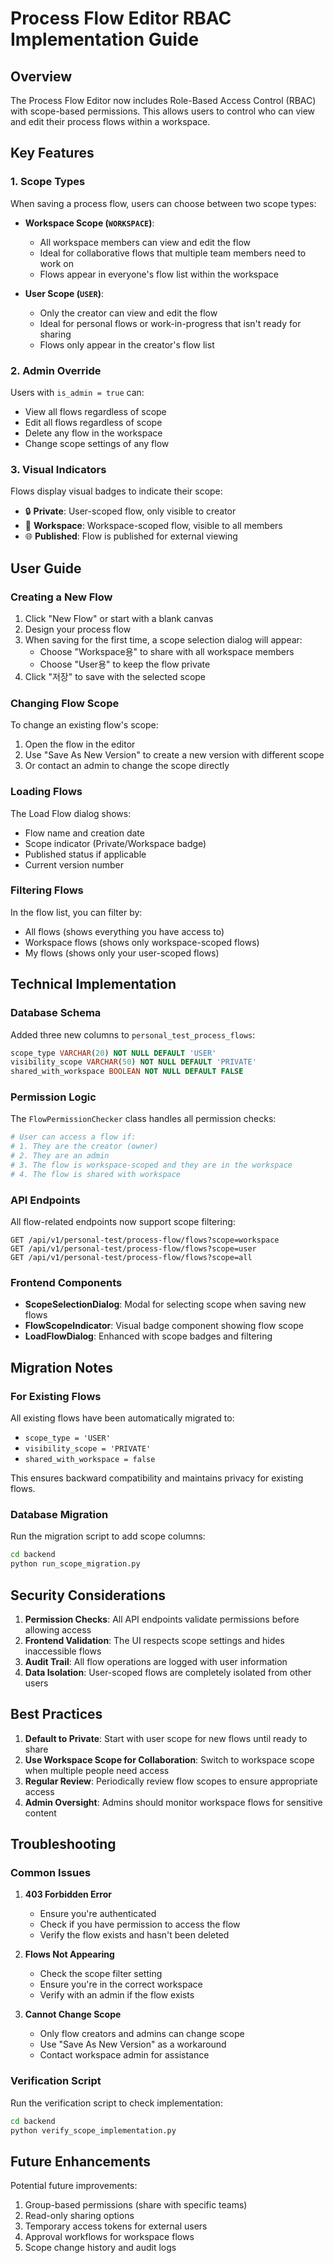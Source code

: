 # Process Flow Editor RBAC Implementation Guide

## Overview

The Process Flow Editor now includes Role-Based Access Control (RBAC) with scope-based permissions. This allows users to control who can view and edit their process flows within a workspace.

## Key Features

### 1. Scope Types

When saving a process flow, users can choose between two scope types:

- **Workspace Scope (`WORKSPACE`)**: 
  - All workspace members can view and edit the flow
  - Ideal for collaborative flows that multiple team members need to work on
  - Flows appear in everyone's flow list within the workspace

- **User Scope (`USER`)**: 
  - Only the creator can view and edit the flow
  - Ideal for personal flows or work-in-progress that isn't ready for sharing
  - Flows only appear in the creator's flow list

### 2. Admin Override

Users with `is_admin = true` can:
- View all flows regardless of scope
- Edit all flows regardless of scope
- Delete any flow in the workspace
- Change scope settings of any flow

### 3. Visual Indicators

Flows display visual badges to indicate their scope:
- 🔒 **Private**: User-scoped flow, only visible to creator
- 👥 **Workspace**: Workspace-scoped flow, visible to all members
- 🌐 **Published**: Flow is published for external viewing

## User Guide

### Creating a New Flow

1. Click "New Flow" or start with a blank canvas
2. Design your process flow
3. When saving for the first time, a scope selection dialog will appear:
   - Choose "Workspace용" to share with all workspace members
   - Choose "User용" to keep the flow private
4. Click "저장" to save with the selected scope

### Changing Flow Scope

To change an existing flow's scope:
1. Open the flow in the editor
2. Use "Save As New Version" to create a new version with different scope
3. Or contact an admin to change the scope directly

### Loading Flows

The Load Flow dialog shows:
- Flow name and creation date
- Scope indicator (Private/Workspace badge)
- Published status if applicable
- Current version number

### Filtering Flows

In the flow list, you can filter by:
- All flows (shows everything you have access to)
- Workspace flows (shows only workspace-scoped flows)
- My flows (shows only your user-scoped flows)

## Technical Implementation

### Database Schema

Added three new columns to `personal_test_process_flows`:
```sql
scope_type VARCHAR(20) NOT NULL DEFAULT 'USER'
visibility_scope VARCHAR(50) NOT NULL DEFAULT 'PRIVATE'
shared_with_workspace BOOLEAN NOT NULL DEFAULT FALSE
```

### Permission Logic

The `FlowPermissionChecker` class handles all permission checks:

```python
# User can access a flow if:
# 1. They are the creator (owner)
# 2. They are an admin
# 3. The flow is workspace-scoped and they are in the workspace
# 4. The flow is shared with workspace
```

### API Endpoints

All flow-related endpoints now support scope filtering:
```
GET /api/v1/personal-test/process-flow/flows?scope=workspace
GET /api/v1/personal-test/process-flow/flows?scope=user
GET /api/v1/personal-test/process-flow/flows?scope=all
```

### Frontend Components

- **ScopeSelectionDialog**: Modal for selecting scope when saving new flows
- **FlowScopeIndicator**: Visual badge component showing flow scope
- **LoadFlowDialog**: Enhanced with scope badges and filtering

## Migration Notes

### For Existing Flows

All existing flows have been automatically migrated to:
- `scope_type = 'USER'`
- `visibility_scope = 'PRIVATE'`
- `shared_with_workspace = false`

This ensures backward compatibility and maintains privacy for existing flows.

### Database Migration

Run the migration script to add scope columns:
```bash
cd backend
python run_scope_migration.py
```

## Security Considerations

1. **Permission Checks**: All API endpoints validate permissions before allowing access
2. **Frontend Validation**: The UI respects scope settings and hides inaccessible flows
3. **Audit Trail**: All flow operations are logged with user information
4. **Data Isolation**: User-scoped flows are completely isolated from other users

## Best Practices

1. **Default to Private**: Start with user scope for new flows until ready to share
2. **Use Workspace Scope for Collaboration**: Switch to workspace scope when multiple people need access
3. **Regular Review**: Periodically review flow scopes to ensure appropriate access
4. **Admin Oversight**: Admins should monitor workspace flows for sensitive content

## Troubleshooting

### Common Issues

1. **403 Forbidden Error**
   - Ensure you're authenticated
   - Check if you have permission to access the flow
   - Verify the flow exists and hasn't been deleted

2. **Flows Not Appearing**
   - Check the scope filter setting
   - Ensure you're in the correct workspace
   - Verify with an admin if the flow exists

3. **Cannot Change Scope**
   - Only flow creators and admins can change scope
   - Use "Save As New Version" as a workaround
   - Contact workspace admin for assistance

### Verification Script

Run the verification script to check implementation:
```bash
cd backend
python verify_scope_implementation.py
```

## Future Enhancements

Potential future improvements:
1. Group-based permissions (share with specific teams)
2. Read-only sharing options
3. Temporary access tokens for external users
4. Approval workflows for workspace flows
5. Scope change history and audit logs